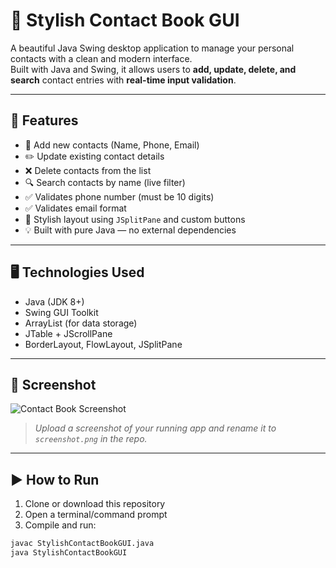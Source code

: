# 📘 Stylish Contact Book GUI

A beautiful Java Swing desktop application to manage your personal contacts with a clean and modern interface.  
Built with Java and Swing, it allows users to **add, update, delete, and search** contact entries with **real-time input validation**.

---

## 🚀 Features

- 🔹 Add new contacts (Name, Phone, Email)
- ✏️ Update existing contact details
- ❌ Delete contacts from the list
- 🔍 Search contacts by name (live filter)
- ✅ Validates phone number (must be 10 digits)
- ✅ Validates email format
- 🎨 Stylish layout using `JSplitPane` and custom buttons
- 💡 Built with pure Java — no external dependencies

---

## 🖥️ Technologies Used

- Java (JDK 8+)
- Swing GUI Toolkit
- ArrayList (for data storage)
- JTable + JScrollPane
- BorderLayout, FlowLayout, JSplitPane

---

## 📸 Screenshot

![Contact Book Screenshot](screenshot.png)

> *Upload a screenshot of your running app and rename it to `screenshot.png` in the repo.*

---

## ▶️ How to Run

1. Clone or download this repository
2. Open a terminal/command prompt
3. Compile and run:

```bash
javac StylishContactBookGUI.java
java StylishContactBookGUI
